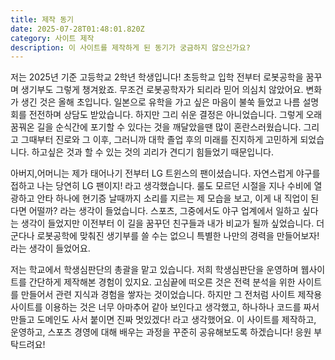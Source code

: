 ```yaml
---
title: 제작 동기
date: 2025-07-28T01:48:01.820Z
category: 사이트 제작
description: 이 사이트를 제작하게 된 동기가 궁금하지 않으신가요?
---
```

저는 2025년 기준 고등학교 2학년 학생입니다! 초등학교 입학 전부터 로봇공학을 꿈꾸며 생기부도 그렇게 챙겨왔죠. 무조건 로봇공학자가 되리라 믿어 의심치 않았어요. 변화가 생긴 것은 올해 초입니다. 일본으로 유학을 가고 싶은 마음이 불쑥 들었고 나름 설명회를 전전하며 상담도 받았습니다. 하지만 그리 쉬운 결정은 아니었습니다. 그렇게 오래 꿈꿔온 길을 순식간에 포기할 수 있다는 것을 깨달았을땐 많이 혼란스러웠습니다. 그리고 그때부터 진로와 그 이후, 그러니까 대학 졸업 후의 미래를 진지하게 고민하게 되었습니다. 하고싶은 것과 할 수 있는 것의 괴리가 견디기 힘들었기 때문입니다. 

아버지,어머니는 제가 태어나기 전부터 LG 트윈스의 팬이셨습니다. 자연스럽게 야구를 접하고 나는 당연히 LG 팬이지! 라고 생각했습니다. 룰도 모르던 시절을 지나 수비에 열광하고 안타 하나에 현기증 날때까지 소리를 지르는 제 모습을 보고, 이게 내 직업이 된다면 어떨까? 라는 생각이 들었습니다. 스포츠, 그중에서도 야구 업계에서 일하고 싶다는 생각이 들었지만 이전부터 이 길을 꿈꾸던 친구들과 내가 비교가 될까 싶었습니다. 더군다나 로봇공학에 맞춰진 생기부를 쓸 수는 없으니 특별한 나만의 경력을 만들어보자! 라는 생각이 들었어요. 

저는 학교에서 학생심판단의 총괄을 맡고 있습니다. 저희 학생심판단을 운영하며 웹사이트를 간단하게 제작해본 경험이 있지요. 고심끝에 떠오른 것은 전력 분석을 위한 사이트를 만들어서 관련 지식과 경험을 쌓자는 것이었습니다. 하지만 그 전처럼 사이트 제작용 사이트를 이용하는 것은 너무 아마추어 같아 보인다고 생각했고, 하나하나 코드를 짜서 만들고 도메인도 사서 붙이면 진짜 멋있겠다! 라고 생각했어요. 이 사이트를 제작하고, 운영하고, 스포츠 경영에 대해 배우는 과정을 꾸준히 공유해보도록 하겠습니다! 응원 부탁드려요!
